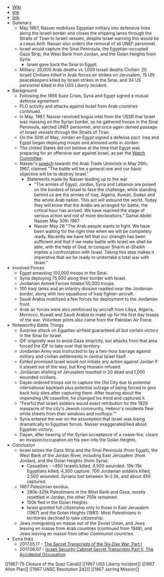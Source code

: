 - [Wiki](https://en.wikipedia.org/wiki/Six-Day_War)
- [link](https://www.nytimes.com/2017/06/07/opinion/how-the-kgb-started-the-war-that-changed-the-middle-east.html)
- [link](https://www.wilsoncenter.org/book/the-soviet-union-and-the-june-1967-six-day-war)
- Summary
    - May 1967, Nasser mobilizes Egyptian military into defensive lines along the Israeli border and closes the shipping lanes through the Straits of Tiran to Israeli vessels, despite Israel warning this would be a _casus belli_. Nasser also orders the removal of all UNEF personnel.
    - Israel would capture the Sinai Peninsula, the Egyptian-occupied Gaza Strip, the West Bank from Jordan, and the Golan Heights from Syria.
        - Israel gave back the Sinai to Egypt.
    - Military: 20,000 Arab deaths vs 1,000 Israeli deaths Civilian: 20 Israeli Civilians killed in Arab forces air strikes on Jerusalem, 15 UN peacekeepers killed by Israeli strikes in the Sinai, and 34 US personnel killed in the USS _Liberty_ incident.
- Background
    - Following the 1956 Suez Crisis, Syria and Egypt signed a mutual defense agreement.
    - PLO activity and attacks against Israel from Arab countries continued.
    - In May, 1967, Nasser received bogus intel from the USSR that Israel was massing on the Syrian border, so he gathered troops in the Sinai Peninsula, ejected UNEF personnel, and once again denied passage of Israeli vessels through the Straits of Tiran.
    - On the 30th of May, Jordan an Egypt signed a defense pact. Iraq and Egypt began deploying troops and armored units in Jordan.
    - The United States did not believe at the time that Egypt was preparing for an offensive war against Israel, as per the [Watch Committee](https://history.state.gov/historicaldocuments/frus1964-68v19/d73).
    - Nasser's [speech](https://www.jewishvirtuallibrary.org/statement-by-president-nasser-to-arab-trade-unionists-may-1967) towards the Arab Trade Unionists in May 26th, 1967, claimed "The battle will be a general one and our basic objective will be to destroy Israel."
        - Statements made by Nasser leading up to the war
            - “The armies of Egypt, Jordan, Syria and Lebanon are poised on the borders of Israel to face the challenge, while standing behind us are the armies of Iraq, Algeria, Kuwait, Sudan and the whole Arab nation. This act will astound the world. Today they will know that the Arabs are arranged for battle, the critical hour has arrived. We have reached the stage of serious action and not of more declarations.” Gamal Abdel Nasser May 30th 1967
            - Nasser May 26 "The Arab people wants to fight. We have been waiting for the right time when we will be completely ready. Recently we have felt that our strength has been sufficient and that if we make battle with Israel we shall be able, with the help of God, to conquer Sharm el-Sheikh implies a confrontation with Israel. Taking this step makes it imperative that we be ready to undertake a total war with Israel."
- Involved Forces
    - Egypt amassing 100,000 troops in the Sinai.
    - Syria deploying 75,000 along their border with Israel.
    - Jordanian Armed Forces totaled 55,000 troops.
    - 100 Iraqi tanks and an infantry division readied near the Jordanian border, along with two squadrons of Iraqi fighter-aircraft.
    - Saudi Arabia mobilized a few forces for deployment to the Jordanian front.
    - Arab air forces were also reinforced by aircraft from Libya, Algeria, Morocco, Kuwait and Saudi Arabia to make up for the first day losses of the war. Volunteer pilots also came from the Pakistan Air Force.
- Noteworthy Battle Things
    - Surprise attack on Egyptian airfield guaranteed all but certain victory in the Sinai for Israel.
    - IDF originally was to avoid Gaza strip/city, but attacks from that area forced the IDF to take over that territory.
    - Jordanian Army was instructed to lay a two-hour barrage against military and civilian settlements in central Israel itself.
    - Eshkol promised Israel would not initiate any action against Jordan if it stayed out of the way, but King Hussein refused.
    - Jordanian shelling of Jerusalem resulted in 20 dead and 1,000 wounded civilians.
    - Dayan ordered troops not to capture the Old City due to potential international backlash plus potential outrage of being forced to give back holy sites after capturing them. After hearing about the impending UN ceasefire, he changed his mind and captured it.
    - "Fearful that Israeli soldiers would exact retribution for the 1929 massacre of the city's Jewish community, Hebron's residents flew white sheets from their windows and rooftops.""
    - Syria entered the war on the assumption that Israel was losing dramatically to Egyptian forces. Nasser exaggerated/lied about Egyptian victory.
    - Dayan, after hearing of the Syrian acceptance of a cease-fire, clears an invasion/occupation on his own into the Golan Heights.
- Conclusion
    - Israel seizes the Gaza Strip and the Sinai Peninsula (from Egypt), the West Bank of the Jordan River, including East Jerusalem (from Jordan), and the Golan Heights (from Syria).
        - Casualties - ~850 Israelis killed, 4,500 wounded. 10k-15k Egyptians killed, 4,300 capture. 700 Jordanian soldiers killed, 2,500 wounded. Syrians lost between 1k-2.5k, and about 450 captured.
    - 1967 Palestinian exodus.
        - 280k-325k Palestinians in the West Bank and Gaza, mostly resettled in Jordan, the other 700k remained.
        - 100k fled in the Golan Heights.
        - Israel granted full citizenship only to those in East Jerusalem (1967) and the Golan Heights (1981). Most Palestinians in territories declined to take citizenship.
    - Jews immigrating en masse out of the Soviet Union, and Jews leaving en masse from Arab countries (continued from 1948), and Jews leaving en masse from other Communist countries.
- Extra links
    - 2017.05.17 - [The Secret Transcripts of the Six-Day War, Part I](https://www.tabletmag.com/sections/israel-middle-east/articles/secret-transcripts-six-day-war-1)
    - 2017.06.07 - [Israeli Security Cabinet Secret Transcripts Part II, The Accidental Occupation](https://www.tabletmag.com/sections/israel-middle-east/articles/israeli-security-cabinet-secret-transcripts-part-2)

[[1967-75 Closure of the Suez Canal]]
[[1967 USS Liberty Incident]]
[[1967 Allon Plan]]
[[1967 UNSC Resolution 242]]
[[1967 Jarring Mission]]